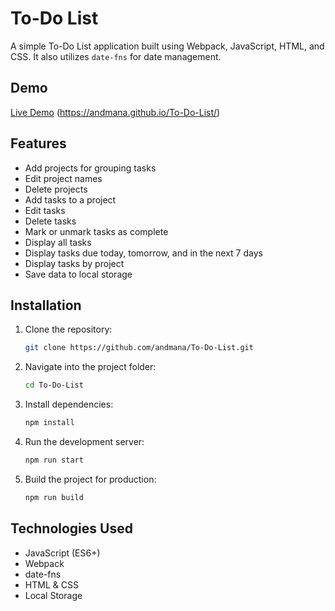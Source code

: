 # To-Do List

A simple To-Do List application built using Webpack, JavaScript, HTML, and CSS. It also utilizes `date-fns` for date management.

## Demo

[Live Demo](#) (https://andmana.github.io/To-Do-List/)

## Features

-   Add projects for grouping tasks
-   Edit project names
-   Delete projects
-   Add tasks to a project
-   Edit tasks
-   Delete tasks
-   Mark or unmark tasks as complete
-   Display all tasks
-   Display tasks due today, tomorrow, and in the next 7 days
-   Display tasks by project
-   Save data to local storage

## Installation

1. Clone the repository:
    ```sh
    git clone https://github.com/andmana/To-Do-List.git
    ```
2. Navigate into the project folder:
    ```sh
    cd To-Do-List
    ```
3. Install dependencies:
    ```sh
    npm install
    ```
4. Run the development server:
    ```sh
    npm run start
    ```
5. Build the project for production:
    ```sh
    npm run build
    ```

## Technologies Used

-   JavaScript (ES6+)
-   Webpack
-   date-fns
-   HTML & CSS
-   Local Storage

